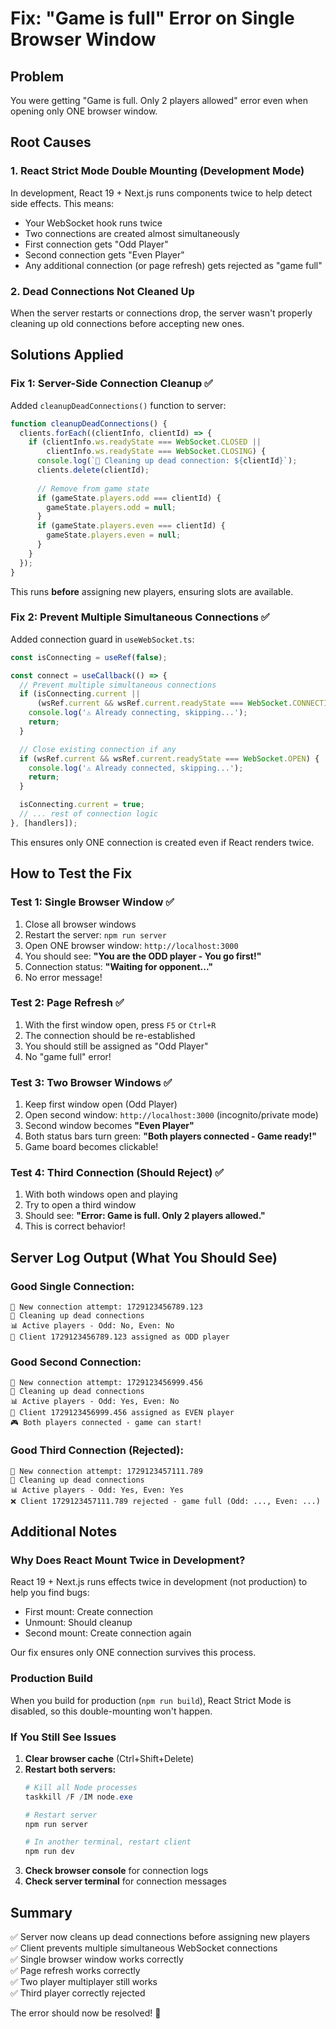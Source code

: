 # Fix: "Game is full" Error on Single Browser Window

## Problem
You were getting "Game is full. Only 2 players allowed" error even when opening only ONE browser window.

## Root Causes

### 1. **React Strict Mode Double Mounting** (Development Mode)
In development, React 19 + Next.js runs components twice to help detect side effects. This means:
- Your WebSocket hook runs twice
- Two connections are created almost simultaneously
- First connection gets "Odd Player"
- Second connection gets "Even Player"
- Any additional connection (or page refresh) gets rejected as "game full"

### 2. **Dead Connections Not Cleaned Up**
When the server restarts or connections drop, the server wasn't properly cleaning up old connections before accepting new ones.

## Solutions Applied

### Fix 1: Server-Side Connection Cleanup ✅
Added `cleanupDeadConnections()` function to server:

```javascript
function cleanupDeadConnections() {
  clients.forEach((clientInfo, clientId) => {
    if (clientInfo.ws.readyState === WebSocket.CLOSED || 
        clientInfo.ws.readyState === WebSocket.CLOSING) {
      console.log(`🧹 Cleaning up dead connection: ${clientId}`);
      clients.delete(clientId);
      
      // Remove from game state
      if (gameState.players.odd === clientId) {
        gameState.players.odd = null;
      }
      if (gameState.players.even === clientId) {
        gameState.players.even = null;
      }
    }
  });
}
```

This runs **before** assigning new players, ensuring slots are available.

### Fix 2: Prevent Multiple Simultaneous Connections ✅
Added connection guard in `useWebSocket.ts`:

```typescript
const isConnecting = useRef(false);

const connect = useCallback(() => {
  // Prevent multiple simultaneous connections
  if (isConnecting.current || 
      (wsRef.current && wsRef.current.readyState === WebSocket.CONNECTING)) {
    console.log('⚠️ Already connecting, skipping...');
    return;
  }

  // Close existing connection if any
  if (wsRef.current && wsRef.current.readyState === WebSocket.OPEN) {
    console.log('⚠️ Already connected, skipping...');
    return;
  }

  isConnecting.current = true;
  // ... rest of connection logic
}, [handlers]);
```

This ensures only ONE connection is created even if React renders twice.

## How to Test the Fix

### Test 1: Single Browser Window ✅
1. Close all browser windows
2. Restart the server: `npm run server`
3. Open ONE browser window: `http://localhost:3000`
4. You should see: **"You are the ODD player - You go first!"**
5. Connection status: **"Waiting for opponent..."**
6. No error message!

### Test 2: Page Refresh ✅
1. With the first window open, press `F5` or `Ctrl+R`
2. The connection should be re-established
3. You should still be assigned as "Odd Player"
4. No "game full" error!

### Test 3: Two Browser Windows ✅
1. Keep first window open (Odd Player)
2. Open second window: `http://localhost:3000` (incognito/private mode)
3. Second window becomes **"Even Player"**
4. Both status bars turn green: **"Both players connected - Game ready!"**
5. Game board becomes clickable!

### Test 4: Third Connection (Should Reject) ✅
1. With both windows open and playing
2. Try to open a third window
3. Should see: **"Error: Game is full. Only 2 players allowed."**
4. This is correct behavior!

## Server Log Output (What You Should See)

### Good Single Connection:
```
🔌 New connection attempt: 1729123456789.123
🧹 Cleaning up dead connections
📊 Active players - Odd: No, Even: No
👤 Client 1729123456789.123 assigned as ODD player
```

### Good Second Connection:
```
🔌 New connection attempt: 1729123456999.456
🧹 Cleaning up dead connections
📊 Active players - Odd: Yes, Even: No
👤 Client 1729123456999.456 assigned as EVEN player
🎮 Both players connected - game can start!
```

### Good Third Connection (Rejected):
```
🔌 New connection attempt: 1729123457111.789
🧹 Cleaning up dead connections
📊 Active players - Odd: Yes, Even: Yes
❌ Client 1729123457111.789 rejected - game full (Odd: ..., Even: ...)
```

## Additional Notes

### Why Does React Mount Twice in Development?
React 19 + Next.js runs effects twice in development (not production) to help you find bugs:
- First mount: Create connection
- Unmount: Should cleanup
- Second mount: Create connection again

Our fix ensures only ONE connection survives this process.

### Production Build
When you build for production (`npm run build`), React Strict Mode is disabled, so this double-mounting won't happen.

### If You Still See Issues

1. **Clear browser cache** (Ctrl+Shift+Delete)
2. **Restart both servers:**
   ```powershell
   # Kill all Node processes
   taskkill /F /IM node.exe
   
   # Restart server
   npm run server
   
   # In another terminal, restart client
   npm run dev
   ```
3. **Check browser console** for connection logs
4. **Check server terminal** for connection messages

## Summary
✅ Server now cleans up dead connections before assigning new players  
✅ Client prevents multiple simultaneous WebSocket connections  
✅ Single browser window works correctly  
✅ Page refresh works correctly  
✅ Two player multiplayer still works  
✅ Third player correctly rejected  

The error should now be resolved! 🎉
